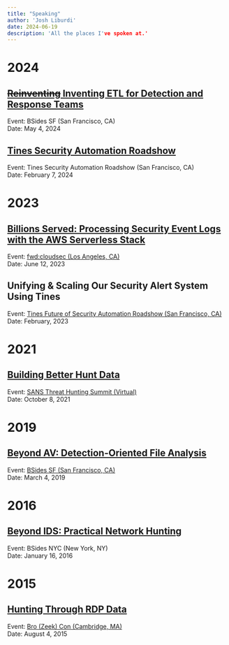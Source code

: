 ```yaml
---
title: "Speaking"
author: 'Josh Liburdi'
date: 2024-06-19
description: 'All the places I've spoken at.'
---
```


# 2024
## [~~Reinventing~~ Inventing ETL for Detection and Response Teams](/docs/speaking/2024_bsides_sf_reinventing_etl_for_detection_and_response_teams.pdf)
Event: BSides SF (San Francisco, CA)<br>
Date: May 4, 2024

## [Tines Security Automation Roadshow](https://www.tines.com/blog/security-automation-roadshow-report)
Event: Tines Security Automation Roadshow (San Francisco, CA)<br>
Date: February 7, 2024 

# 2023
## [Billions Served: Processing Security Event Logs with the AWS Serverless Stack](/docs/speaking/2023_fwdcloudsec_billions_served_processing_security_event_logs_with_the_aws_serverless_stack.pdf)
Event: [fwd:cloudsec (Los Angeles, CA)](https://www.youtube.com/watch?v=x2l-GCFGOcs)<br>
Date: June 12, 2023

## Unifying & Scaling Our Security Alert System Using Tines
Event: [Tines Future of Security Automation Roadshow (San Francisco, CA)](https://www.youtube.com/watch?v=UtwmKJ6n5M4)<br>
Date: February, 2023

# 2021
## [Building Better Hunt Data](/docs/speaking/2021_sans_threat_hunting_summit_building_better_hunt_data.pdf)
Event: [SANS Threat Hunting Summit (Virtual)](https://www.youtube.com/watch?v=4A8JLV5a2Dw)<br>
Date: October 8, 2021

# 2019
## [Beyond AV: Detection-Oriented File Analysis](/docs/speaking/2019_bsides_sf_beyond_av_detection_oriented_file_analysis.pdf)
Event: [BSides SF (San Francisco, CA)](https://www.youtube.com/watch?v=j-wjXUs8k1M)<br>
Date: March 4, 2019

# 2016
## [Beyond IDS: Practical Network Hunting](/docs/speaking/2016_bsides_nyc_beyond_ids_practical_network_hunting.pdf)
Event: BSides NYC (New York, NY)<br>
Date: January 16, 2016

# 2015
## [Hunting Through RDP Data](/docs/speaking/2015_bro_zeek_con_hunting_through_rdp_data.pdf)
Event: [Bro (Zeek) Con (Cambridge, MA)](https://www.youtube.com/watch?v=mOV_9YMgYZw)<br>
Date: August 4, 2015
